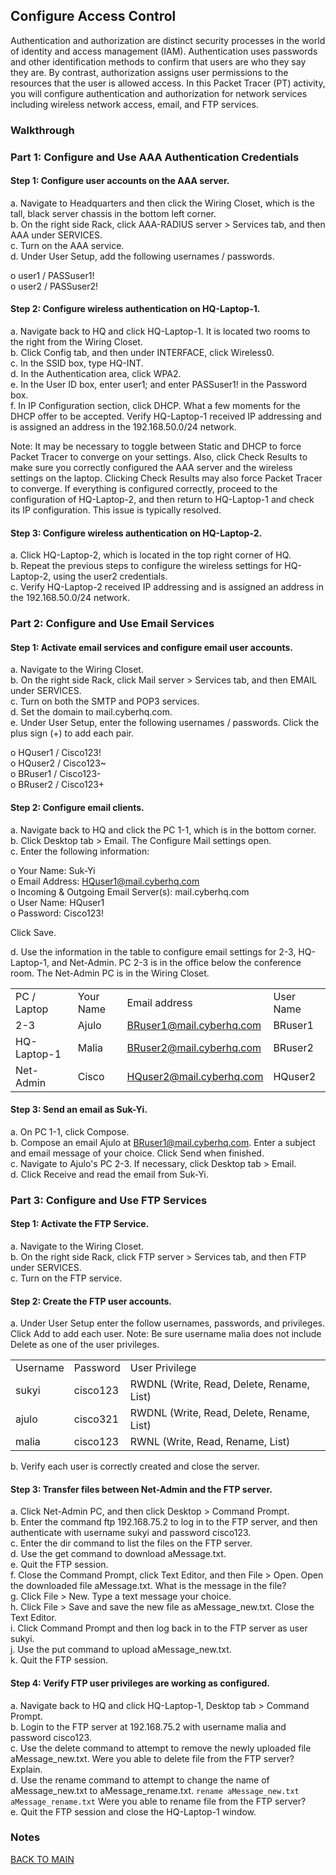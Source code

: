 ## Configure Access Control

Authentication and authorization are distinct security processes in the world of identity and access management (IAM). Authentication uses passwords and other identification methods to confirm that users are who they say they are. By contrast, authorization assigns user permissions to the resources that the user is allowed access. In this Packet Tracer (PT) activity, you will configure authentication and authorization for network services including wireless network access, email, and FTP services.

### Walkthrough

### Part 1: Configure and Use AAA Authentication Credentials

#### Step 1: Configure user accounts on the AAA server.

a.     Navigate to Headquarters and then click the Wiring Closet, which is the tall, black server chassis in the bottom left corner.  
b.     On the right side Rack, click AAA-RADIUS server > Services tab, and then AAA under SERVICES.  
c.     Turn on the AAA service.  
d.     Under User Setup, add the following usernames / passwords.

o    user1 / PASSuser1!  
o    user2 / PASSuser2!

#### Step 2: Configure wireless authentication on HQ-Laptop-1.

a.     Navigate back to HQ and click HQ-Laptop-1. It is located two rooms to the right from the Wiring Closet.  
b.     Click Config tab, and then under INTERFACE, click Wireless0.  
c.     In the SSID box, type HQ-INT.  
d.     In the Authentication area, click WPA2.  
e.     In the User ID box, enter user1; and enter PASSuser1! in the Password box.  
f.      In IP Configuration section, click DHCP. What a few moments for the DHCP offer to be accepted. Verify HQ-Laptop-1 received IP addressing and is assigned an address in the 192.168.50.0/24 network.

Note: It may be necessary to toggle between Static and DHCP to force Packet Tracer to converge on your settings. Also, click Check Results to make sure you correctly configured the AAA server and the wireless settings on the laptop. Clicking Check Results may also force Packet Tracer to converge. If everything is configured correctly, proceed to the configuration of HQ-Laptop-2, and then return to HQ-Laptop-1 and check its IP configuration. This issue is typically resolved.

#### Step 3: Configure wireless authentication on HQ-Laptop-2.

a.     Click HQ-Laptop-2, which is located in the top right corner of HQ.  
b.     Repeat the previous steps to configure the wireless settings for HQ-Laptop-2, using the user2 credentials.  
c.     Verify HQ-Laptop-2 received IP addressing and is assigned an address in the 192.168.50.0/24 network.

### Part 2: Configure and Use Email Services

#### Step 1: Activate email services and configure email user accounts.

a.     Navigate to the Wiring Closet.  
b.     On the right side Rack, click Mail server > Services tab, and then EMAIL under SERVICES.  
c.     Turn on both the SMTP and POP3 services.  
d.     Set the domain to mail.cyberhq.com.  
e.     Under User Setup, enter the following usernames / passwords. Click the plus sign (+) to add each pair.

o    HQuser1 / Cisco123!  
o    HQuser2 / Cisco123~  
o    BRuser1 / Cisco123-  
o    BRuser2 / Cisco123+

#### Step 2: Configure email clients.

a.     Navigate back to HQ and click the PC 1-1, which is in the bottom corner.  
b.     Click Desktop tab > Email. The Configure Mail settings open.  
c.     Enter the following information:

o    Your Name: Suk-Yi  
o    Email Address: HQuser1@mail.cyberhq.com  
o    Incoming & Outgoing Email Server(s): mail.cyberhq.com  
o    User Name: HQuser1  
o    Password: Cisco123!

Click Save.

d.     Use the information in the table to configure email settings for 2-3, HQ-Laptop-1, and Net-Admin. PC 2-3 is in the office below the conference room. The Net-Admin PC is in the Wiring Closet.

|     |     |     |     |
| --- | --- | --- | --- |
| PC / Laptop | Your Name | Email address | User Name | Password | 
|  2-3 |  Ajulo | BRuser1@mail.cyberhq.com | BRuser1 | Cisco123- |
| HQ-Laptop-1 | Malia | BRuser2@mail.cyberhq.com | BRuser2 | Cisco123+ |
| Net-Admin | Cisco | HQuser2@mail.cyberhq.com | HQuser2 | Cisco123~ |

#### Step 3: Send an email as Suk-Yi.

a.     On PC 1-1, click Compose.  
b.     Compose an email Ajulo at BRuser1@mail.cyberhq.com. Enter a subject and email message of your choice. Click Send when finished.  
c.     Navigate to Ajulo's PC 2-3. If necessary, click Desktop tab > Email.  
d.     Click Receive and read the email from Suk-Yi.

### Part 3: Configure and Use FTP Services

#### Step 1: Activate the FTP Service.

a.     Navigate to the Wiring Closet.  
b.     On the right side Rack, click FTP server > Services tab, and then FTP under SERVICES.  
c.     Turn on the FTP service.

#### Step 2: Create the FTP user accounts.

a.     Under User Setup enter the follow usernames, passwords, and privileges. Click Add to add each user. Note: Be sure username malia does not include Delete as one of the user privileges.

|     |     |     |
| --- | --- | --- |
| Username | Password | User Privilege |
| sukyi | cisco123 | RWDNL (Write, Read, Delete, Rename, List) |
| ajulo | cisco321 | RWDNL (Write, Read, Delete, Rename, List) |
| malia | cisco123 | RWNL (Write, Read, Rename, List) |

b.     Verify each user is correctly created and close the server.

#### Step 3: Transfer files between Net-Admin and the FTP server.
a.     Click Net-Admin PC, and then click Desktop > Command Prompt.  
b.     Enter the command ftp 192.168.75.2 to log in to the FTP server, and then authenticate with username sukyi and password cisco123.  
c.     Enter the dir command to list the files on the FTP server.  
d.     Use the get command to download aMessage.txt.  
e.     Quit the FTP session.  
f.      Close the Command Prompt, click Text Editor, and then File > Open. Open the downloaded file aMessage.txt. What is the message in the file?  
g.     Click File > New. Type a text message your choice.  
h.     Click File > Save and save the new file as aMessage_new.txt. Close the Text Editor.  
i.      Click Command Prompt and then log back in to the FTP server as user sukyi.  
j.      Use the put command to upload aMessage_new.txt.  
k.     Quit the FTP session.

#### Step 4: Verify FTP user privileges are working as configured.

a.     Navigate back to HQ and click HQ-Laptop-1, Desktop tab > Command Prompt.  
b.     Login to the FTP server at 192.168.75.2 with username malia and password cisco123.  
c.     Use the delete command to attempt to remove the newly uploaded file aMessage_new.txt. Were you able to delete file from the FTP server? Explain.  
d.     Use the rename command to attempt to change the name of aMessage_new.txt to aMessage_rename.txt. `rename aMessage_new.txt aMessage_rename.txt` Were you able to rename file from the FTP server?  
e.     Quit the FTP session and close the HQ-Laptop-1 window.

### Notes

[BACK TO MAIN](https://github.com/lfost42/networking)